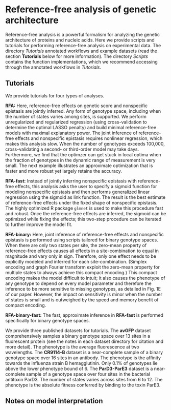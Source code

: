 # Reference-free analysis of genetic architecture

Reference-free analysis is a powerful formalism for analyzing the genetic architecture of proteins and nucleic acids. Here we provide scripts and tutorials for performing reference-free analysis on experimental data. The directory *Tutorials* annotated workflows and example datasets (read the section **Tutorials** below for more information). The directory *Scripts* contains the function implementations, which we recommend accessing through the annotated workflows in *Tutorials*.

## Tutorials
We provide tutorials for four types of analyses.

**RFA:** Here, reference-free effects on genetic score and nonspecific epistasis are jointly inferred. Any form of genotype space, including when the number of states varies among sites, is supported. We perform unregularized and regularized regression (using cross-validation to determine the optimal LASSO penalty) and build minimal reference-free models with maximal explanatory power. The joint inference of reference-free effects and nonspecific epistasis requires nonlinear regression, which makes this analysis slow. When the number of genotypes exceeds 100,000, cross-validating a second- or third-order model may take days. Furthermore, we find that the optimzer can get stuck in local optima when the fraction of genotypes in the dynamic range of measurement is very small. The next example illustrates an approximate optimization that is faster and more robust yet largely retains the accuracy.

**RFA-fast:** Instead of jointly inferring nonspecific epistasis with reference-free effects, this analysis asks the user to specify a sigmoid function for modeling nonspecific epistasis and then performs generalized linear regression using the sigmoid as link function. The result is the best estimate of reference-free effects under the fixed shape of nonspecific epistasis. The highly optimized R package `glmnet` is used to make this procedure fast and robust. Once the reference-free effects are inferred, the sigmoid can be optimized while fixing the effects; this two-step procedure can be iterated to further improve the model fit.

**RFA-binary:** Here, joint inference of reference-free effects and nonspecific epistasis is performed using scripts tailored for binary genotype spaces. When there are only two states per site, the zero-mean property of reference-free effects causes all effects in a site-combination to equal in magnitude and vary only in sign. Therefore, only one effect needs to be explicitly modeled and inferred for each site-combination. (Simplex encoding and graph Fourier transform exploit the zero-mean property for multiple states to always achieve this compact encoding.) This compact encoding makes the model difficult to intuit; it also causes the phenotype of any genotype to depend on every model parameter and therefore the inference to be more sensitive to missing genotypes, as detailed in Fig. 1E of our paper. However, the impact on sensitivity is minor when the number of states is small and is outweighed by the speed and memory benefit of compact encoding.

**RFA-binary-fast:** The fast, approximate inference in **RFA-fast** is performed specifically for binary genotype spaces.

We provide three published datasets for tutorials. The **avGFP** dataset comprehensively samples a binary genotype space over 13 sites in a fluorescent protein (see the notes in each dataset directory for citation and more detail). The phenotype is the average fluorescence at two wavelengths. The **CR9114-B** dataset is a near-complete sample of a binary genotype space over 16 sites in an antibody. The phenotype is the affinity towards the influenza strain B hemagglutinin. Only 0.1% of genotypes lie above the lower phenotype bound of 6. The **ParD3-ParE3** dataset is a near-complete sample of a genotype space over four sites in the bacterial antitoxin ParD3. The number of states varies across sites from 6 to 12. The phenotype is the absolute fitness conferred by binding to the toxin ParE3.

## Notes on model interpretation




